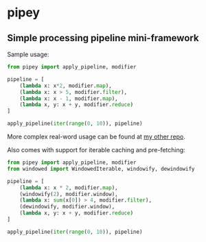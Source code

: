# pipey
## Simple processing pipeline mini-framework

Sample usage:

```python
from pipey import apply_pipeline, modifier

pipeline = [
    (lambda x: x*2, modifier.map),
    (lambda x: x > 5, modifier.filter),
    (lambda x: x - 1, modifier.map),
    (lambda x, y: x + y, modifier.reduce)
]

apply_pipeline(iter(range(0, 10)), pipeline)
```

More complex real-word usage can be found at [my other repo](https://github.com/mbekavac/question_similarity_nlp_features/blob/master/extract_nlp_features.py).

Also comes with support for iterable caching and pre-fetching:

```python
from pipey import apply_pipeline, modifier
from windowed import WindowedIterable, windowify, dewindowify

pipeline = [
    (lambda x: x * 2, modifier.map),
    (windowify(2), modifier.window),
    (lambda x: sum(x[0]) > 4, modifier.filter),
    (dewindowify, modifier.window),
    (lambda x, y: x + y, modifier.reduce)
]

apply_pipeline(iter(range(0, 10)), pipeline)
```
